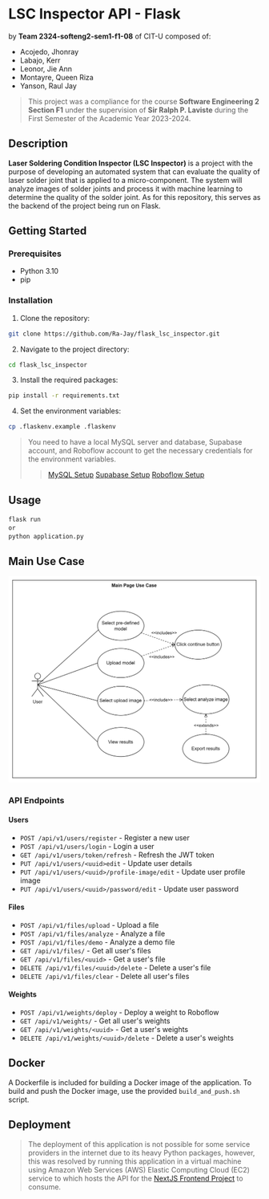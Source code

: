 # LSC Inspector API - Flask
by **Team 2324-softeng2-sem1-f1-08** of CIT-U composed of:
- Acojedo, Jhonray
- Labajo, Kerr
- Leonor, Jie Ann
- Montayre, Queen Riza
- Yanson, Raul Jay

> This project was a compliance for the course **Software Engineering 2 Section F1** under the supervision of **Sir Ralph P. Laviste** during the First Semester of the Academic Year 2023-2024.

## Description

**Laser Soldering Condition Inspector (LSC Inspector)** is a project with the purpose of developing an automated system that can evaluate the quality of laser solder joint that is applied to a micro-component. The system will analyze images of solder joints and process it with machine learning to determine the quality of the solder joint. As for this repository, this serves as the backend of the project being run on Flask.

## Getting Started

### Prerequisites

- Python 3.10
- pip

### Installation

1. Clone the repository:
```sh
git clone https://github.com/Ra-Jay/flask_lsc_inspector.git
```

2. Navigate to the project directory:
```sh
cd flask_lsc_inspector
```

3. Install the required packages:
```sh
pip install -r requirements.txt
```

4. Set the environment variables:
```sh
cp .flaskenv.example .flaskenv
```
> You need to have a local MySQL server and database, Supabase account, and Roboflow account to get the necessary credentials for the environment variables.
>> [MySQL Setup](https://www.mysql.com/)
>> [Supabase Setup](https://supabase.io/)
>> [Roboflow Setup](https://roboflow.com/)

## Usage
```sh
flask run
or
python application.py
```

## Main Use Case
[![Main Use Case Diagram](docs/main_use_case.png)](https://i.ibb.co/7Rz3z3V/Use-Case-Diagram.png)

### API Endpoints

#### Users
- `POST /api/v1/users/register` - Register a new user
- `POST /api/v1/users/login` - Login a user
- `GET /api/v1/users/token/refresh` - Refresh the JWT token
- `PUT /api/v1/users/<uuid>edit` - Update user details
- `PUT /api/v1/users/<uuid>/profile-image/edit` - Update user profile image
- `PUT /api/v1/users/<uuid>/password/edit` - Update user password

#### Files
- `POST /api/v1/files/upload` - Upload a file
- `POST /api/v1/files/analyze` - Analyze a file
- `POST /api/v1/files/demo` - Analyze a demo file
- `GET /api/v1/files/` - Get all user's files
- `GET /api/v1/files/<uuid>` - Get a user's file
- `DELETE /api/v1/files/<uuid>/delete` - Delete a user's file
- `DELETE /api/v1/files/clear` - Delete all user's files

#### Weights
- `POST /api/v1/weights/deploy` - Deploy a weight to Roboflow
- `GET /api/v1/weights/` - Get all user's weights
- `GET /api/v1/weights/<uuid>` - Get a user's weights
- `DELETE /api/v1/weights/<uuid>/delete` - Delete a user's weights

## Docker
A Dockerfile is included for building a Docker image of the application. To build and push the Docker image, use the provided `build_and_push.sh` script.

## Deployment
> The deployment of this application is not possible for some service providers in the internet due to its heavy Python packages, however, this was resolved by running this application in a virtual machine using Amazon Web Services (AWS) Elastic Computing Cloud (EC2) service to which hosts the API for the [NextJS Frontend Project](https://github.com/Ra-Jay/next_lsc_inspector) to consume.